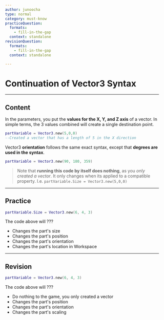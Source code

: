 ```yaml
---
author: junoocha
type: normal
category: must-know
practiceQuestion:
  formats:
    - fill-in-the-gap
  context: standalone
revisionQuestion:
  formats:
    - fill-in-the-gap
  context: standalone

---
```


# Continuation of Vector3 Syntax
---

## Content

In the parameters, you put the **values for the X, Y, and Z axis** of a vector. In simple terms, the 3 values combined will create a single destination point.

```lua
partVariable = Vector3.new(5,0,0)
--Created a vector that has a length of 5 in the X direction
```

Vector3 **orientation** follows the same exact syntax, except that **degrees are used in the syntax**.

```lua
partVariable = Vector3.new(90, 180, 359)
```

> Note that **running this code by itself does nothing**, as you *only created a vector*. It only changes when its applied to a compatible property. I.e. `partVariable.Size = Vector3.new(5,0,0)`

---

## Practice

```lua
partVariable.Size = Vector3.new(6, 4, 3)
```
The code above will ???

- Changes the part's size
- Changes the part's position
- Changes the part's orientation
- Changes the part's location in Workspace

---

## Revision

```lua
partVariable = Vector3.new(6, 4, 3)

```
The code above will ???

- Do nothing to the game, you only created a vector
- Changes the part's position
- Changes the part's orientation
- Changes the part's scaling